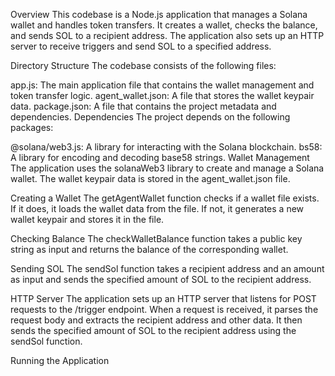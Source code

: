 Overview
This codebase is a Node.js application that manages a Solana wallet and handles token transfers. It creates a wallet, checks the balance, and sends SOL to a recipient address. The application also sets up an HTTP server to receive triggers and send SOL to a specified address.

Directory Structure
The codebase consists of the following files:

app.js: The main application file that contains the wallet management and token transfer logic.
agent_wallet.json: A file that stores the wallet keypair data.
package.json: A file that contains the project metadata and dependencies.
Dependencies
The project depends on the following packages:

@solana/web3.js: A library for interacting with the Solana blockchain.
bs58: A library for encoding and decoding base58 strings.
Wallet Management
The application uses the solanaWeb3 library to create and manage a Solana wallet. The wallet keypair data is stored in the agent_wallet.json file.

Creating a Wallet
The getAgentWallet function checks if a wallet file exists. If it does, it loads the wallet data from the file. If not, it generates a new wallet keypair and stores it in the file.

Checking Balance
The checkWalletBalance function takes a public key string as input and returns the balance of the corresponding wallet.

Sending SOL
The sendSol function takes a recipient address and an amount as input and sends the specified amount of SOL to the recipient address.

HTTP Server
The application sets up an HTTP server that listens for POST requests to the /trigger endpoint. When a request is received, it parses the request body and extracts the recipient address and other data. It then sends the specified amount of SOL to the recipient address using the sendSol function.

Running the Application

